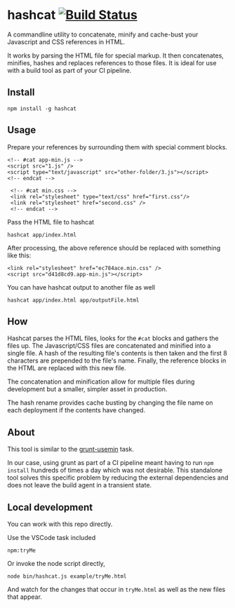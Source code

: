 hashcat [![Build Status](https://travis-ci.org/mendhak/node-hashcat.svg?branch=master)](https://travis-ci.org/mendhak/node-hashcat)
============

A commandline utility to concatenate, minify and cache-bust your Javascript and CSS references in HTML.

It works by parsing the HTML file for special markup.  It then concatenates, minifies, hashes and replaces references to those files.  It is ideal for use with a build tool as part of your CI pipeline.


## Install

    npm install -g hashcat

## Usage

Prepare your references by surrounding them with special comment blocks.

    <!-- #cat app-min.js -->
    <script src="1.js" />
    <script type="text/javascript" src="other-folder/3.js"></script>
    <!-- endcat -->

     <!-- #cat min.css -->
     <link rel="stylesheet" type="text/css" href="first.css"/>
     <link rel="stylesheet" href="second.css" />
     <!-- endcat -->

Pass the HTML file to hashcat

    hashcat app/index.html

After processing, the above reference should be replaced with something like this:

    <link rel="stylesheet" href="ec784ace.min.css" />
    <script src="d41d8cd9.app-min.js"></script>

You can have hashcat output to another file as well

    hashcat app/index.html app/outputFile.html

## How

Hashcat parses the HTML files, looks for the `#cat` blocks and gathers the files up.
The Javascript/CSS files are concatenated and minified into a single file.
A hash of the resulting file's contents is then taken and the first 8 characters are prepended to the file's name.
Finally, the reference blocks in the HTML are replaced with this new file.

The concatenation and minification allow for multiple files during development but a smaller, simpler asset in production.

The hash rename provides cache busting by changing the file name on each deployment if the contents have changed.


## About

This tool is similar to the [grunt-usemin](https://github.com/yeoman/grunt-usemin) task.

In our case, using grunt as part of a CI pipeline meant having to run `npm install` hundreds of times a day which was not desirable.
This standalone tool solves this specific problem by reducing the external dependencies and does not leave the build agent in a transient state.


## Local development

You can work with this repo directly.  

Use the VSCode task included 

    npm:tryMe

Or invoke the node script directly, 

    node bin/hashcat.js example/tryMe.html

And watch for the changes that occur in `tryMe.html` as well as the new files that appear.      

